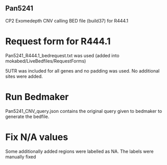 ## Pan5241

CP2 Exomedepth CNV calling BED file (build37) for R444.1

# Request form for R444.1
Pan5241_R444.1_bedrequest.txt was used  (added into mokabed/LiveBedfiles/RequestForms)

5UTR was included for all genes and no padding was used. No additional sites were added. 

# Run Bedmaker
Pan5241_CNV_query.json contains the original query given to bedmaker to generate the bedfile.

# Fix N/A values
Some additionally added regions were labelled as NA. The labels were manually fixed